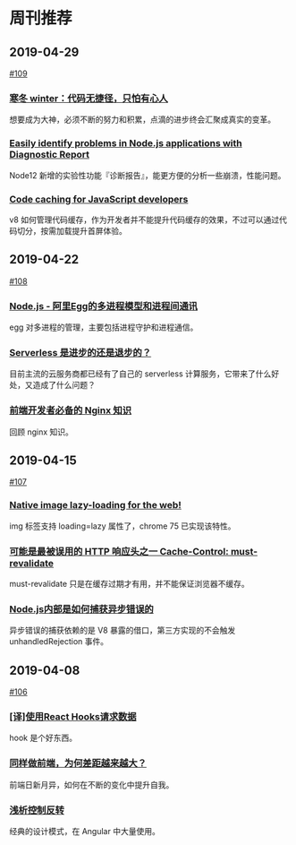# 周刊推荐

## 2019-04-29

[#109](https://github.com/CtripFE/fe-weekly/issues/109)

### [寒冬 winter：代码无捷径，只怕有心人](https://zhuanlan.zhihu.com/p/60311805)

想要成为大神，必须不断的努力和积累，点滴的进步终会汇聚成真实的变革。

### [Easily identify problems in Node.js applications with Diagnostic Report](https://medium.com/the-node-js-collection/easily-identify-problems-in-node-js-applications-with-diagnostic-report-dc82370d8029)

Node12 新增的实验性功能『诊断报告』，能更方便的分析一些崩溃，性能问题。

### [Code caching for JavaScript developers](https://v8.dev/blog/code-caching-for-devs)

v8 如何管理代码缓存，作为开发者并不能提升代码缓存的效果，不过可以通过代码切分，按需加载提升首屏体验。

## 2019-04-22

[#108](https://github.com/CtripFE/fe-weekly/issues/108)

### [Node.js - 阿里Egg的多进程模型和进程间通讯](https://juejin.im/post/5caefe9b6fb9a0685f3dd4c3)

egg 对多进程的管理，主要包括进程守护和进程通信。

### [Serverless 是进步的还是退步的？](https://zhuanlan.zhihu.com/p/62666803)

目前主流的云服务商都已经有了自己的 serverless 计算服务，它带来了什么好处，又造成了什么问题？

### [前端开发者必备的 Nginx 知识 ](https://mp.weixin.qq.com/s/BA_JZ_kMBFZBE7jjQDNc1Q)

回顾 nginx 知识。

## 2019-04-15

[#107](https://github.com/CtripFE/fe-weekly/issues/107)

### [Native image lazy-loading for the web!](https://addyosmani.com/blog/lazy-loading/)

img 标签支持 loading=lazy 属性了，chrome 75 已实现该特性。

### [可能是最被误用的 HTTP 响应头之一 Cache-Control: must-revalidate](https://zhuanlan.zhihu.com/p/60357719)

must-revalidate 只是在缓存过期才有用，并不能保证浏览器不缓存。

### [Node.js内部是如何捕获异步错误的](https://zhuanlan.zhihu.com/p/62210238)

异步错误的捕获依赖的是 V8 暴露的借口，第三方实现的不会触发 unhandledRejection 事件。

## 2019-04-08

[#106](https://github.com/CtripFE/fe-weekly/issues/106)

### [[译]使用React Hooks请求数据](https://zhuanlan.zhihu.com/p/61511310)

hook 是个好东西。

### [同样做前端，为何差距越来越大？](https://zhuanlan.zhihu.com/p/58572743)

前端日新月异，如何在不断的变化中提升自我。

### [浅析控制反转](https://zhuanlan.zhihu.com/p/60995312)

经典的设计模式，在 Angular 中大量使用。
